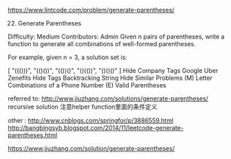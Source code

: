 https://www.lintcode.com/problem/generate-parentheses/

22. Generate Parentheses

Difficulty: Medium
Contributors: Admin
Given n pairs of parentheses, write a function to generate all combinations of well-formed parentheses.

For example, given n = 3, a solution set is:

[
  "((()))",
  "(()())",
  "(())()",
  "()(())",
  "()()()"
]
Hide Company Tags Google Uber Zenefits
Hide Tags Backtracking String
Hide Similar Problems (M) Letter Combinations of a Phone Number (E) Valid Parentheses

referred to: http://www.jiuzhang.com/solutions/generate-parentheses/
recursive solution
注意helper function里面的条件定义

other :
http://www.cnblogs.com/springfor/p/3886559.html
http://bangbingsyb.blogspot.com/2014/11/leetcode-generate-parentheses.html

https://www.jiuzhang.com/solution/generate-parentheses/
